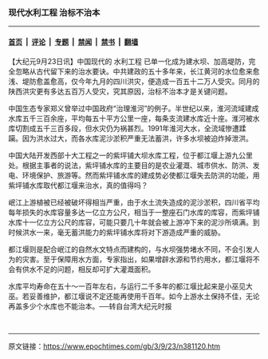 ### 现代水利工程 治标不治本

---

#### [首页](../../../..?n381120) &nbsp;|&nbsp; [评论](../../../../../epoch-comment?n381120) &nbsp;|&nbsp; [专题](../../../../../epoch-special?n381120) &nbsp;|&nbsp; [禁闻](../../../../../epoch-news?n381120) &nbsp;|&nbsp; [禁书](../../../../../books?n381120) &nbsp;|&nbsp; [翻墙](https://github.com/gfw-breaker/nogfw/blob/master/README.md?n381120)


<div class="post_content" id="artbody" itemprop="articleBody">
 <!-- article content begin -->
 <p>
  【大纪元9月23日讯】中国现代的
  <ok href="https://www.epochtimes.com/gb/tag/%E6%B0%B4%E5%88%A9%E5%B7%A5%E7%A8%8B.html">
   水利工程
  </ok>
  已单一化成为建水坝、加高堤防，完全忽略从古代留下来的治水要诀。中共建政的五十多年来，长江黄河的水位愈来愈浅、堤防愈盖愈高，仅今年九月的四川洪灾，便造成一百五十二万人受灾。同月的陕西洪灾更有多达五百万人受灾，究其原因，治标不治本才是关键问题。
 </p>
 <p>
  中国生态专家郑义曾举过中国政府“治理淮河”的例子。半世纪以来，淮河流域建成水库五千三百余座，平均每五十平方公里一座，每条支流建水库近十座。淮河被水库切割成五千三百多段，但水灾仍为祸甚烈。1991年淮河大水，全流域惨遭蹂躏。因为洪水过大，而各水库泥沙淤积严重无法蓄洪，许多水坝被迫炸掉泄洪。
 </p>
 <p>
  中国大陆开发西部十大工程之一的紫坪铺大坝水库工程，位于都江堰上游九公里处。根据主事者的说法，紫坪铺水库的主要目的是农业灌溉、城市供水、防洪、发电、环境保护、旅游等。然而紫坪铺水库的建成势必使都江堰失去防洪的功能，用紫坪铺水库取代都江堰来治水，真的值得吗？
 </p>
 <p>
  岷江上游植被已经被破坏得相当严重，由于水土流失造成的泥沙淤积，四川省平均每年损失的水库容量多达一亿立方公尺，相当于一整座石门水库的库容，而紫坪铺水库十一亿立方公尺的库容，可能只要几十年就会被上游冲下来的泥沙所填满。到时候洪水一来，毫无蓄洪能力的紫坪铺水库将对下游造成严重的威胁。
 </p>
 <p>
  都江堰则是配合岷江的自然水文特点而建构的，与水坝强势堵水不同，不会引发人为的灾害。至于保障用水方面，专家指出，如果增辟水源和节约用水，都江堰将不会有供水不足的问题，相反却可扩大灌溉面积。
 </p>
 <p>
  水库平均寿命在五十～一百年左右，与运行二千多年的都江堰比起来是小巫见大巫。若妥善维护，都江堰说不定还能再使用千百年。如今上游水土保持不佳，无论再盖多少个水库也不能治本。──转自台湾大纪元时报
 </p>
 <p>
  <font color="#ffffff">
   (http://www.dajiyuan.com)
  </font>
 </p>
 <!-- article content end -->
 <div id="below_article_ad">
 </div>
</div>


---

原文链接：https://www.epochtimes.com/gb/3/9/23/n381120.htm
